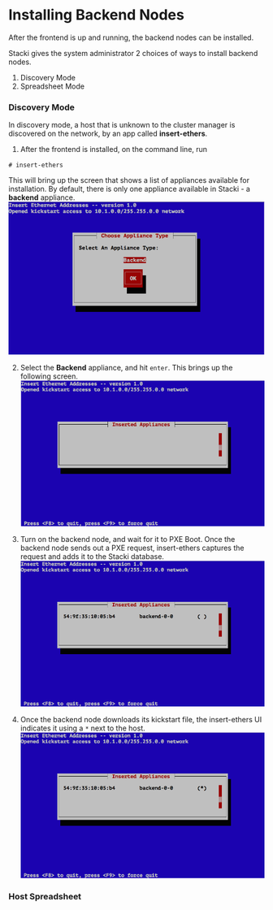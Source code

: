 # Installing Backend Nodes

After the frontend is up and running, the backend nodes
can be installed.

Stacki gives the system administrator 2 choices of ways
to install backend nodes.

1. Discovery Mode
2. Spreadsheet Mode

### Discovery Mode
In discovery mode, a host that is unknown to the cluster
manager is discovered on the network, by an app called
**insert-ethers**.

1.  After the frontend is installed, on the command line, run
   ```
   # insert-ethers
   ```
   This will bring up the screen that shows a list of appliances
   available for installation. By default, there is only one appliance
   available in Stacki - a **backend** appliance.
   ![insert-ethers-1](images/insert-ethers/insert-ethers-1.png)

2. Select the **Backend** appliance, and hit `enter`. This brings
   up the following screen.
   ![insert-ethers-2](images/insert-ethers/insert-ethers-2.png)

3. Turn on the backend node, and wait for it to PXE Boot. Once the
   backend node sends out a PXE request, insert-ethers captures the
   request and adds it to the Stacki database.
   ![insert-ethers-4](images/insert-ethers/insert-ethers-4.png)

4. Once the backend node downloads its kickstart file, the
   insert-ethers UI indicates it using a ```*``` next to
   the host.
   ![insert-ethers-5](images/insert-ethers/insert-ethers-5.png)

### Host Spreadsheet
